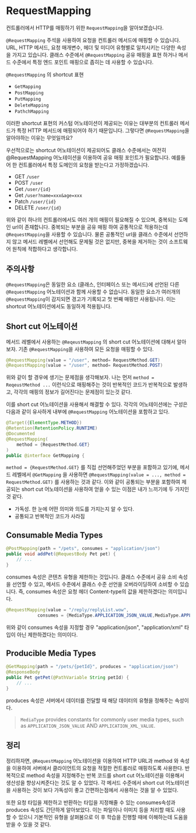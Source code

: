 # RequestMapping 
컨트롤러에서 HTTP를 매핑하기 위한 `RequestMapping`을 알아보겠습니다.

`@RequestMapping` 주석을 사용하여 요청을 컨트롤러 메서드에 매핑할 수 있습니다. URL, HTTP 메서드, 요청 매개변수,
헤더 및 미디어 유형별로 일치시키는 다양한 속성을 가지고 있습니다. 클래스 수준에서 `@RequestMapping` 공유 매핑을 표현
하거나 메서드 수준에서 특정 엔드 포인트 매핑으로 좁히는 데 사용할 수 있습니다.

`@RequestMapping` 의 shortcut 표현
- `GetMapping`
- `PostMapping`
- `PutMapping`
- `DeleteMapping`
- `PathchMapping`

이러한 shortcut 표현의 커스텀 어노테이션이 제공되는 이유는 대부분의 컨트롤러 메서드가 특정 HTTP 메서드에
매핑되어야 하기 때문입니다. 그렇다면 `@RequestMapping`을 알아야하는 이유는 무엇일까요?

우선적으로는 shortcut 어노테이션이 제공되어도 클래스 수준에서는 여전히 @RequestMapping 어노테이션을 이용하여 공유 매핑
포인트가 필요합니다. 예를들어 한 컨트롤러에서 특정 도메인의 요청을 받는다고 가정하겠습니다.

- GET `/user`
- POST `/user`
- Get `/user/{id}`
- Get `/user?name=xxx&age=xxx`
- Patch `/user/{id}`
- DELETE `/user/{id}`

위와 같이 하나의 컨트롤러에서도 여러 개의 매핑이 필요해질 수 있으며, 중복되는 도메인 url이 존재합니다. 중복되는 부분을 공유
매핑 하여 공통적으로 적용하는데 `@RequestMapping`을 사용할 수 있습니다. 물론 공통적인 url을 클래스 수준에서 선언하지 않고 
메서드 레벨에서 선언해도 문제될 것은 없지만, 중복을 제거하는 것이 소프트웨어 원칙에 적합하다고 생각합니다.

## 주의사항
`@RequestMapping`은 동일한 요소 (클래스, 인터페이스 또는 메서드)에 선언된 다른 `@RequestMapping` 어노테이션과 함께 사용할 수 
없습니다. 동일한 요소가 여러개의 `@RequestMapping`이 감지되면 경고가 기록되고 첫 번째 매핑만 사용됩니다. 이는 shortcut 
어노테이션에서도 동일하게 적용됩니다.

## Short cut 어노테이션
메서드 레벨에서 사용하는 `@ReqeustMapping` 의 short cut 어노테이션에 대해서 알아보자. 기존 `@RequestMapping`을 사용하여 
모든 요청을 매핑할 수 있다. 
```java
@RequestMapping(value = "/user", method= RequestMethod.GET)
@RequestMapping(value = "/user", method= RequestMethod.POST)
```

위와 같이 할 경우에 생기는 문제점을 생각해보자. 나는 먼저 `method = ReqeustMethod ...` 이런식으로 매핑해주는 것이 
반복적인 코드가 반복적으로 발생하고, 각각의 매핑의 정보가 길어진다는 문제점이 있는것 같다. 

이를 short cut 어노테이션을 사용해서 해결할 수 있다. 각각의 어노테이션에는 구성은 다음과 같이 유사하게 내부에 `@RequestMapping`
어노테이션을 포함하고 있다.

```java
@Target({ElementType.METHOD})
@Retention(RetentionPolicy.RUNTIME)
@Documented
@RequestMapping(
    method = {RequestMethod.GET}
)
public @interface GetMapping {
```

`method = {RequestMethod.GET}` 를 직접 선언해주었던 부분을 포함하고 있기에, 메서드 레벨에서 `@GetMapping` 을 사용하면
`@RequestMapping(value = ..., method = RequestMethod.GET)` 를 사용하는 것과 같다. 이와 같이 공통되는 부분을 
포함하여 제공되는 short cut 어노테이션을 사용하여 얻을 수 있는 이점은 내가 느끼기에 두 가지인것 같다.
- 가독성. 한 눈에 어떤 의미와 의도를 가지는지 알 수 있다.
- 공통되고 반복적인 코드가 사라짐

## Consumable Media Types
```java
@PostMapping(path = "/pets", consumes = "application/json") 
public void addPet(@RequestBody Pet pet) {
	// ...
}
```
consumes 속성은 콘텐츠 유형을 제한하는 것입니다. 클래스 수준에서 공유 소비 속성을 선언할 수 있고, 메서드 수준에서 
클래스 수준 선언을 오버라이딩하여 소비할 수 있습니다. 즉, consumes 속성은 요청 헤더 Content-type의 값을 제한하겠다는 의미입니다.

```java
@RequestMapping(value = "/reply/replyList.wow",
			consumes = {MediaType.APPLICATION_JSON_VALUE,MediaType.APPLICATION_XML_VALUE} )
```
위와 같이 consumes 속성을 지정할 경우 "application/json", "application/xml" 타입이 아닌 제한하겠다는 의미이다.

## Producible Media Types
```java
@GetMapping(path = "/pets/{petId}", produces = "application/json")
@ResponseBody
public Pet getPet(@PathVariable String petId) {
	// ...
}
```
produces 속성은 서버에서 데이터를 전달할 때 해당 데이터의 유형을 정해주는 속성이다. 

> `MediaType` provides constants for commonly user media types, such as `APPLICATION_JSON_VALUE` AND `APPLICATION_XML_VALUE`.

## 정리
정리하자면, `@RequestMapping` 어노테이션을 이용하여 HTTP URL과 method 와 속성을 이용하여 서버에서 클라이언트의 요청을
적절한 컨트롤러로 매핑하도록 사용한다. 반복적으로 method 속성을 지정해주는 반복 코드를 short cut 어노테이션을 이용해서
생산성을 향상시켜준다는 것도 알 수 있었다. 각 메서드 수준에서 short cut 어노테이션을 사용하는 것이 보다 가독성이 좋고
간편하는점에서 사용하는 것을 알 수 있었다. 

또한 요청 타입을 제한하고 반환하는 타입을 지정해줄 수 있는 consumes속성과 produces 속성도 간단하게 알아보았다. 이는 
파일이나 이미지 등을 처리할 때도 사용할 수 있으니 기본적인 유형을 살펴봄으로 이 후 학습을 진행할 때에 이해하는데 도움을 
받을 수 있을 것 같다.